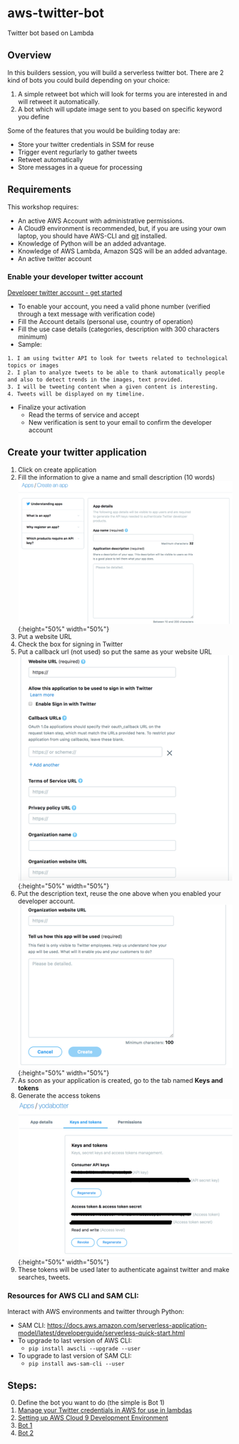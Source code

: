 # aws-twitter-bot
Twitter bot based on Lambda

## Overview 

In this builders session, you will build a serverless twitter bot.
There are 2 kind of bots you could build depending on your choice:
1. A simple retweet bot which will look for terms you are interested in and will retweet it automatically.
2. A bot which will update image sent to you based on specific keyword you define

Some of the features that you would be building today are:
- Store your twitter credentials in SSM for reuse
- Trigger event regurlarly to gather tweets
- Retweet automatically
- Store messages in a queue for processing

## Requirements

This workshop requires:

- An active AWS Account with administrative permissions.
- A Cloud9 environment is recommended, but, if you are using your own laptop, you should have AWS-CLI and [git](https://git-scm.com/book/en/v2/Getting-Started-Installing-Git) installed.
- Knowledge of Python will be an added advantage.
- Knowledge of AWS Lambda, Amazon SQS will be an added advantage.
- An active twitter account

### Enable your developer twitter account
[Developer twitter account - get started](https://developer.twitter.com/en/account/get-started)
- To enable your account, you need a valid phone number (verified through a text message with verification code)
- Fill the Account details (personal use, country of operation)
- Fill the use case details (categories, description with 300 characters minimum)
- Sample:
```
1. I am using twitter API to look for tweets related to technological topics or images 
2. I plan to analyze tweets to be able to thank automatically people and also to detect trends in the images, text provided.
3. I will be tweeting content when a given content is interesting.
4. Tweets will be displayed on my timeline.
```
- Finalize your activation   
    - Read the terms of service and accept
    - New verification is sent to your email to confirm the developer account

## Create your twitter application
1. Click on create application
2. Fill the information to give a name and small description (10 words)
![Twitter App creation fields](./images/1_twitter_create_app.png){:height="50%" width="50%"}
3. Put a website URL
4. Check the box for signing in Twitter
5. Put a callback url (not used) so put the same as your website URL
![Twitter App creation fields continued](./images/2_twitter_create_app.png){:height="50%" width="50%"}
6. Put the description text, reuse the one above when you enabled your developer account.
![Twitter App creation fields continued](./images/3_twitter_createapp.png){:height="50%" width="50%"}
7. As soon as your application is created, go to the tab named **Keys and tokens**
8. Generate the access tokens
![Twitter App tokens](./images/4_create_tokens.png){:height="50%" width="50%"}
9. These tokens will be used later to authenticate against twitter and make searches, tweets.

### Resources for AWS CLI and SAM CLI:
Interact with AWS environments and twitter through Python:
- SAM CLI: https://docs.aws.amazon.com/serverless-application-model/latest/developerguide/serverless-quick-start.html
- To upgrade to last version of AWS CLI:
  - ```pip install awscli --upgrade --user```
- To upgrade to last version of SAM CLI:
  - ```pip install aws-sam-cli --user```

## Steps:

0. Define the bot you want to do (the simple is Bot 1)
1. [Manage your Twitter credentials in AWS for use in lambdas](./Twitter_credentials/README.md)
2. [Setting up AWS Cloud 9 Development Environment](./AWS_Cloud9/README.md)
3. [Bot 1](./Bot1/README.md)
4. [Bot 2](./Bot2/README.md)